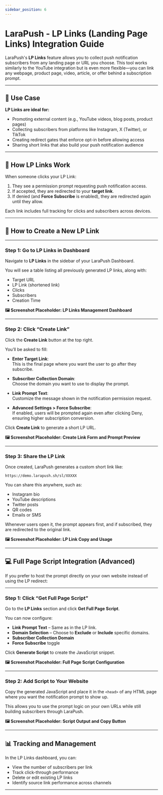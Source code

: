 ```yaml
---
sidebar_position: 6
---
```

# LaraPush - LP Links (Landing Page Links) Integration Guide

LaraPush's **LP Links** feature allows you to collect push notification subscribers from any landing page or URL you choose. This tool works similarly to the YouTube integration but is even more flexible—you can link any webpage, product page, video, article, or offer behind a subscription prompt.

---

## 🎯 Use Case

**LP Links are ideal for:**

- Promoting external content (e.g., YouTube videos, blog posts, product pages)
- Collecting subscribers from platforms like Instagram, X (Twitter), or TikTok
- Creating redirect gates that enforce opt-in before allowing access
- Sharing short links that also build your push notification audience

---

## 🚀 How LP Links Work

When someone clicks your LP Link:

1. They see a permission prompt requesting push notification access.
2. If accepted, they are redirected to your **target link**.
3. If denied (and **Force Subscribe** is enabled), they are redirected again until they allow.

Each link includes full tracking for clicks and subscribers across devices.

---

## 📌 How to Create a New LP Link

---

### Step 1: Go to LP Links in Dashboard

Navigate to **LP Links** in the sidebar of your LaraPush Dashboard.

You will see a table listing all previously generated LP links, along with:

- Target URL
- LP Link (shortened link)
- Clicks
- Subscribers
- Creation Time

**🖼️ Screenshot Placeholder: LP Links Management Dashboard**

---

### Step 2: Click “Create Link”

Click the **Create Link** button at the top right.

You’ll be asked to fill:

- **Enter Target Link**:  
  This is the final page where you want the user to go after they subscribe.

- **Subscriber Collection Domain**:  
  Choose the domain you want to use to display the prompt.

- **Link Prompt Text**:  
  Customize the message shown in the notification permission request.

- **Advanced Settings > Force Subscribe**:  
  If enabled, users will be prompted again even after clicking Deny, ensuring higher subscription conversion.

Click **Create Link** to generate a short LP URL.

**🖼️ Screenshot Placeholder: Create Link Form and Prompt Preview**

---

### Step 3: Share the LP Link

Once created, LaraPush generates a custom short link like:

`https://demo.larapush.sh/sl/XXXXX`

You can share this anywhere, such as:

- Instagram bio
- YouTube descriptions
- Twitter posts
- QR codes
- Emails or SMS

Whenever users open it, the prompt appears first, and if subscribed, they are redirected to the original link.

**🖼️ Screenshot Placeholder: LP Link Copy and Usage**

---

## 💻 Full Page Script Integration (Advanced)

If you prefer to host the prompt directly on your own website instead of using the LP redirect:

---

### Step 1: Click “Get Full Page Script”

Go to the **LP Links** section and click **Get Full Page Script**.

You can now configure:

- **Link Prompt Text** – Same as in the LP link.
- **Domain Selection** – Choose to **Exclude** or **Include** specific domains.
- **Subscriber Collection Domain**
- **Force Subscribe** toggle

Click **Generate Script** to create the JavaScript snippet.

**🖼️ Screenshot Placeholder: Full Page Script Configuration**

---

### Step 2: Add Script to Your Website

Copy the generated JavaScript and place it in the `<head>` of any HTML page where you want the notification prompt to show up.

This allows you to use the prompt logic on your own URLs while still building subscribers through LaraPush.

**🖼️ Screenshot Placeholder: Script Output and Copy Button**

---

## 📊 Tracking and Management

In the LP Links dashboard, you can:

- View the number of subscribers per link
- Track click-through performance
- Delete or edit existing LP links
- Identify source link performance across channels

---